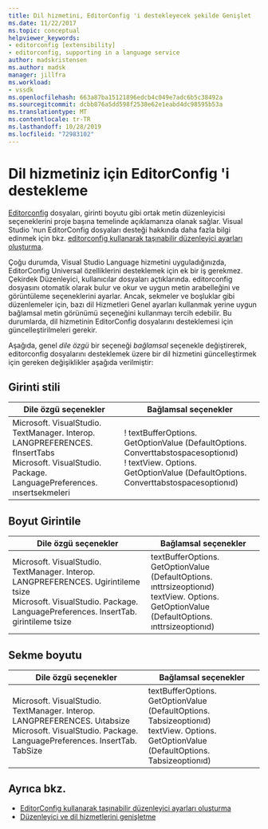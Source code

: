 ```yaml
---
title: Dil hizmetini, EditorConfig 'i destekleyecek şekilde Genişlet
ms.date: 11/22/2017
ms.topic: conceptual
helpviewer_keywords:
- editorconfig [extensibility]
- editorconfig, supporting in a language service
author: madskristensen
ms.author: madsk
manager: jillfra
ms.workload:
- vssdk
ms.openlocfilehash: 663a87ba15121896edcb4c049e7adc6b5c38492a
ms.sourcegitcommit: dcbb876a5dd598f2538e62e1eabd4dc98595b53a
ms.translationtype: MT
ms.contentlocale: tr-TR
ms.lasthandoff: 10/28/2019
ms.locfileid: "72983102"
---
```

# <a name="supporting-editorconfig-for-your-language-service"></a>Dil hizmetiniz için EditorConfig 'i destekleme

[Editorconfig](https://editorconfig.org/) dosyaları, girinti boyutu gibi ortak metin düzenleyicisi seçeneklerini proje başına temelinde açıklamanıza olanak sağlar. Visual Studio 'nun EditorConfig dosyaları desteği hakkında daha fazla bilgi edinmek için bkz. [editorconfig kullanarak taşınabilir düzenleyici ayarları oluşturma](../ide/create-portable-custom-editor-options.md).

Çoğu durumda, Visual Studio Language hizmetini uyguladığınızda, EditorConfig Universal özelliklerini desteklemek için ek bir iş gerekmez. Çekirdek Düzenleyici, kullanıcılar dosyaları açtıklarında. editorconfig dosyasını otomatik olarak bulur ve okur ve uygun metin arabelleğini ve görüntüleme seçeneklerini ayarlar. Ancak, sekmeler ve boşluklar gibi düzenlemeler için, bazı dil Hizmetleri Genel ayarları kullanmak yerine uygun bağlamsal metin görünümü seçeneğini kullanmayı tercih edebilir. Bu durumlarda, dil hizmetinin EditorConfig dosyalarını desteklemesi için güncelleştirilmeleri gerekir.

Aşağıda, genel _dile özgü_ bir seçeneği _bağlamsal_ seçenekle değiştirerek, editorconfig dosyalarını desteklemek üzere bir dil hizmetini güncelleştirmek için gereken değişiklikler aşağıda verilmiştir:

## <a name="indent-style"></a>Girinti stili

Dile özgü seçenekler | Bağlamsal seçenekler
-------|--------
Microsoft. VisualStudio. TextManager. Interop. LANGPREFERENCES. fInsertTabs<br/>Microsoft. VisualStudio. Package. LanguagePreferences. ınsertsekmeleri|! textBufferOptions. GetOptionValue (DefaultOptions. Converttabstospacesoptionıd)<br/>! textView. Options. GetOptionValue (DefaultOptions. Converttabstospacesoptionıd)

## <a name="indent-size"></a>Boyut Girintile

Dile özgü seçenekler | Bağlamsal seçenekler
-------|--------
Microsoft. VisualStudio. TextManager. Interop. LANGPREFERENCES. Ugirintileme tsize<br/>Microsoft. VisualStudio. Package. LanguagePreferences. InsertTab. girintileme tsize|textBufferOptions. GetOptionValue (DefaultOptions. ınttrsizeoptionıd)<br/>textView. Options. GetOptionValue (DefaultOptions. ınttrsizeoptionıd)

## <a name="tab-size"></a>Sekme boyutu

Dile özgü seçenekler | Bağlamsal seçenekler
-------|--------
Microsoft. VisualStudio. TextManager. Interop. LANGPREFERENCES. Uıtabsize<br/>Microsoft. VisualStudio. Package. LanguagePreferences. InsertTab. TabSize|textBufferOptions. GetOptionValue (DefaultOptions. Tabsizeoptionıd)<br/>textView. Options. GetOptionValue (DefaultOptions. Tabsizeoptionıd)

## <a name="see-also"></a>Ayrıca bkz.

- [EditorConfig kullanarak taşınabilir düzenleyici ayarları oluşturma](../ide/create-portable-custom-editor-options.md)
- [Düzenleyici ve dil hizmetlerini genişletme](../extensibility/extending-the-editor-and-language-services.md)